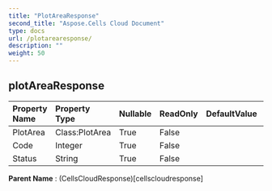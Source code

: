 ```yaml
---
title: "PlotAreaResponse"
second_title: "Aspose.Cells Cloud Document"
type: docs
url: /plotarearesponse/
description: ""
weight: 50
---
```


## **plotAreaResponse**

 

| Property Name | Property Type | Nullable |  ReadOnly | DefaultValue | Description | 
| :- | :- | :- |:- |  :- | :- |
| PlotArea | Class:PlotArea | True |  False |  |  |  
| Code | Integer | True |  False |  |  |  
| Status | String | True |  False |  |  |  

**Parent Name** : (CellsCloudResponse)[cellscloudresponse]

